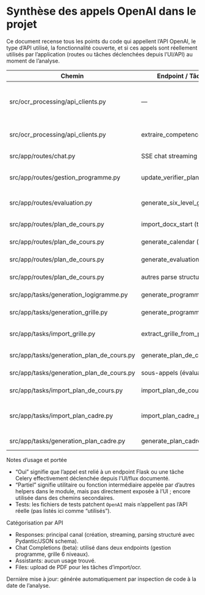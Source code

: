 # Synthèse des appels OpenAI dans le projet

Ce document recense tous les points du code qui appellent l’API OpenAI, le type d’API utilisé, la fonctionnalité couverte, et si ces appels sont réellement utilisés par l’application (routes ou tâches déclenchées depuis l’UI/API) au moment de l’analyse.

| Chemin | Endpoint / Tâche / Fonction | API OpenAI | Méthodes | Fonctionnalité | Utilisé |
|---|---|---|---|---|---|
| src/ocr_processing/api_clients.py | — | — | — | Fonctions legacy retirées: find_competences_pages, extraire_toutes_les_competences, find_section_with_openai, extraire_competences_depuis_txt | Retiré |
| src/ocr_processing/api_clients.py | extraire_competences_depuis_pdf | Responses, Files | responses.stream, responses.create, files.create | OCR: extraction directe JSON compétences depuis PDF | Oui (appelé par src/app/tasks/ocr.py) |
| src/app/routes/chat.py | SSE chat streaming | Responses | responses.create (stream/non-stream) | Chat IA (SSE, suivi de thread) | Oui |
| src/app/routes/gestion_programme.py | update_verifier_plan_cours | Chat Completions (beta) | beta.chat.completions.parse | Vérification de plan de cours en 2 passes (o3-mini → gpt-5) | Oui |
| src/app/routes/evaluation.py | generate_six_level_grid | Chat Completions (beta) | beta.chat.completions.parse | Génération grille d’évaluation à 6 niveaux | Oui |
| src/app/routes/plan_de_cours.py | import_docx_start (traitement) | Responses | responses.parse | Import DOCX → parsing structuré plan de cours | Oui |
| src/app/routes/plan_de_cours.py | generate_calendar (traitement) | Responses | responses.parse | Génération calendrier du plan de cours | Oui |
| src/app/routes/plan_de_cours.py | generate_evaluations (traitement) | Responses | responses.parse | Génération/MAJ des évaluations du plan de cours | Oui |
| src/app/routes/plan_de_cours.py | autres parse structurés | Responses | responses.parse | Autres sections plan de cours (structuré Pydantic) | Oui |
| src/app/tasks/generation_logigramme.py | generate_programme_logigramme_task | Responses | responses.stream, responses.create | Génération du logigramme cours→compétence | Oui (déclenché par /programme/<id>/logigramme/generate) |
| src/app/tasks/generation_grille.py | generate_programme_grille_task | Responses | responses.stream, responses.create | Génération de la grille de cours par session | Oui (déclenché par /programme/<id>/grille/generate) |
| src/app/tasks/import_grille.py | extract_grille_from_pdf_task | Responses, Files | files.create, responses.stream, responses.create | Import d’une grille depuis PDF (JSON schema strict) | Oui (déclenché par /grille/import) |
| src/app/tasks/generation_plan_de_cours.py | generate_plan_de_cours_all_task | Responses | responses.stream, responses.parse | Génération complète du plan de cours (sections + évals) | Oui (déclenché par /plan_de_cours/generate_all_start) |
| src/app/tasks/generation_plan_de_cours.py | sous-appels (évaluations, etc.) | Responses | responses.stream, responses.parse | Génération ciblée (évaluations, etc.) | Oui |
| src/app/tasks/import_plan_de_cours.py | import_plan_de_cours_task | Responses | responses.parse | Import texte DOCX → plan de cours (structuré) | Oui (appelé par route d’import DOCX plan de cours) |
| src/app/tasks/import_plan_cadre.py | import_plan_cadre_preview_task | Responses, Files | files.create, responses.stream, responses.create, responses.parse | Import DOCX plan‑cadre (aperçu/validation) | Oui (déclenché par /plan_cadre/<id>/import_docx_start) |
| src/app/tasks/generation_plan_cadre.py | generate_plan_cadre_content_task | Responses | responses.stream, responses.create | Génération/amélioration du plan‑cadre (aperçu/validation) | Oui (déclenché par /plan_cadre/<id>/generate_content) |

Notes d’usage et portée
- “Oui” signifie que l’appel est relié à un endpoint Flask ou une tâche Celery effectivement déclenchée depuis l’UI/flux documenté.
- “Partiel” signifie utilitaire ou fonction intermédiaire appelée par d’autres helpers dans le module, mais pas directement exposée à l’UI ; encore utilisée dans des chemins secondaires.
- Tests: les fichiers de tests patchent `OpenAI` mais n’appellent pas l’API réelle (pas listés ici comme “utilisés”).

Catégorisation par API
- Responses: principal canal (création, streaming, parsing structuré avec Pydantic/JSON schema).
- Chat Completions (beta): utilisé dans deux endpoints (gestion programme, grille 6 niveaux).
- Assistants: aucun usage trouvé.
- Files: upload de PDF pour les tâches d’import/ocr.

Dernière mise à jour: générée automatiquement par inspection de code à la date de l’analyse.
